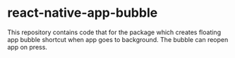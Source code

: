 # react-native-app-bubble
This repository contains code that for the package which creates floating app bubble shortcut when app goes to background. The bubble can reopen app on press.